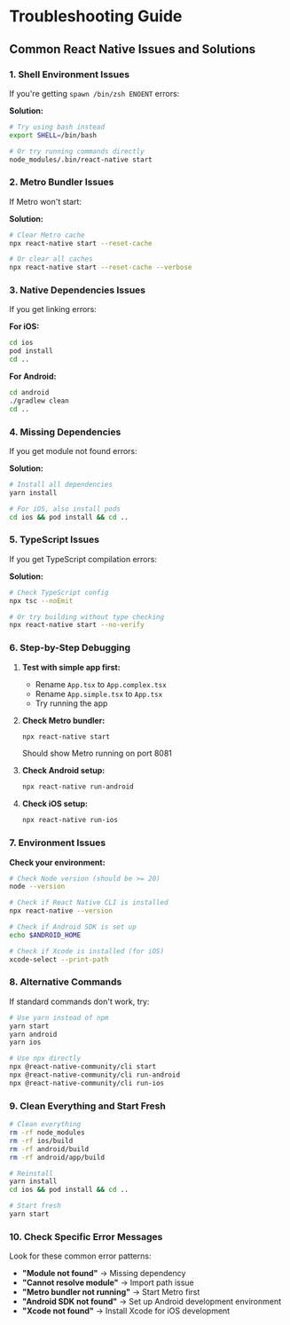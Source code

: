 # Troubleshooting Guide

## Common React Native Issues and Solutions

### 1. Shell Environment Issues
If you're getting `spawn /bin/zsh ENOENT` errors:

**Solution:**
```bash
# Try using bash instead
export SHELL=/bin/bash

# Or try running commands directly
node_modules/.bin/react-native start
```

### 2. Metro Bundler Issues
If Metro won't start:

**Solution:**
```bash
# Clear Metro cache
npx react-native start --reset-cache

# Or clear all caches
npx react-native start --reset-cache --verbose
```

### 3. Native Dependencies Issues
If you get linking errors:

**For iOS:**
```bash
cd ios
pod install
cd ..
```

**For Android:**
```bash
cd android
./gradlew clean
cd ..
```

### 4. Missing Dependencies
If you get module not found errors:

**Solution:**
```bash
# Install all dependencies
yarn install

# For iOS, also install pods
cd ios && pod install && cd ..
```

### 5. TypeScript Issues
If you get TypeScript compilation errors:

**Solution:**
```bash
# Check TypeScript config
npx tsc --noEmit

# Or try building without type checking
npx react-native start --no-verify
```

### 6. Step-by-Step Debugging

1. **Test with simple app first:**
   - Rename `App.tsx` to `App.complex.tsx`
   - Rename `App.simple.tsx` to `App.tsx`
   - Try running the app

2. **Check Metro bundler:**
   ```bash
   npx react-native start
   ```
   Should show Metro running on port 8081

3. **Check Android setup:**
   ```bash
   npx react-native run-android
   ```

4. **Check iOS setup:**
   ```bash
   npx react-native run-ios
   ```

### 7. Environment Issues

**Check your environment:**
```bash
# Check Node version (should be >= 20)
node --version

# Check if React Native CLI is installed
npx react-native --version

# Check if Android SDK is set up
echo $ANDROID_HOME

# Check if Xcode is installed (for iOS)
xcode-select --print-path
```

### 8. Alternative Commands

If standard commands don't work, try:

```bash
# Use yarn instead of npm
yarn start
yarn android
yarn ios

# Use npx directly
npx @react-native-community/cli start
npx @react-native-community/cli run-android
npx @react-native-community/cli run-ios
```

### 9. Clean Everything and Start Fresh

```bash
# Clean everything
rm -rf node_modules
rm -rf ios/build
rm -rf android/build
rm -rf android/app/build

# Reinstall
yarn install
cd ios && pod install && cd ..

# Start fresh
yarn start
```

### 10. Check Specific Error Messages

Look for these common error patterns:

- **"Module not found"** → Missing dependency
- **"Cannot resolve module"** → Import path issue
- **"Metro bundler not running"** → Start Metro first
- **"Android SDK not found"** → Set up Android development environment
- **"Xcode not found"** → Install Xcode for iOS development
